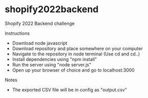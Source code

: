 # shopify2022backend
Shopify 2022 Backend challenge

Instructions
  - Download node javascript
  - Download repository and place somewhere on your computer
  - Navigate to the repository in node terminal (Use cd and cd..)
  - Install dependencies using "npm install"
  - Run the server using "node server.js"
  - Open up your browser of choice and go to localhost:3000
  
Notes
  - The exported CSV file will be in config as "output.csv"
